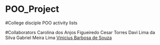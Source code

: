 # POO_Project

#College disciple POO activity lists

#Collaborators
Carolina dos Anjos Figueiredo 
Cesar Torres
Davi Lima da Silva
Gabriel Meira Lima
[Vinicius Barbosa de Souza](https://github.com/vnxsouza)
